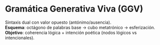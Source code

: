 # Gramática Generativa Viva (GGV)
Sintaxis dual con valor opuesto (antónimo/ausencia).  
**Esquema**: octágono de palabras base → cubo metatrónico → esferización.  
**Objetivo**: coherencia lógica + intención poética (nodos lógicos vs intencionales).
